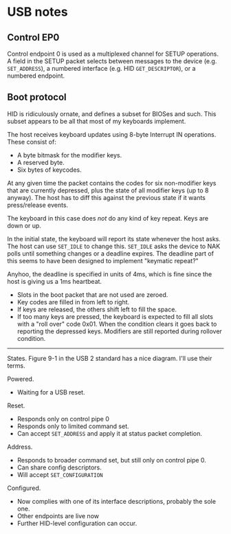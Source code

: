 # USB notes

## Control EP0

Control endpoint 0 is used as a multiplexed channel for SETUP operations. A
field in the SETUP packet selects between messages to the device (e.g.
`SET_ADDRESS`), a numbered interface (e.g. HID `GET_DESCRIPTOR`), or a numbered
endpoint.



## Boot protocol

HID is ridiculously ornate, and defines a subset for BIOSes and such. This
subset appears to be all that most of my keyboards implement.

The host receives keyboard updates using 8-byte Interrupt IN operations. These
consist of:

- A byte bitmask for the modifier keys.
- A reserved byte.
- Six bytes of keycodes.

At any given time the packet contains the codes for six non-modifier keys that
are currently depressed, plus the state of all modifier keys (up to 8 anyway).
The host has to diff this against the previous state if it wants press/release
events.

The keyboard in this case does _not_ do any kind of key repeat. Keys are down or
up.

In the initial state, the keyboard will report its state whenever the host asks.
The host can use `SET_IDLE` to change this. `SET_IDLE` asks the device to NAK
polls until something changes or a deadline expires. The deadline part of this
seems to have been designed to implement "keymatic repeat?" 

Anyhoo, the deadline is specified in units of 4ms, which is fine since the host
is giving us a 1ms heartbeat.

- Slots in the boot packet that are not used are zeroed.
- Key codes are filled in from left to right.
- If keys are released, the others shift left to fill the space.
- If too many keys are pressed, the keyboard is expected to fill all slots with
  a "roll over" code 0x01. When the condition clears it goes back to reporting
  the depressed keys. Modifiers are still reported during rollover condition.


---

States. Figure 9-1 in the USB 2 standard has a nice diagram. I'll use their
terms.

Powered.
- Waiting for a USB reset.

Reset.
- Responds only on control pipe 0
- Responds only to limited command set.
- Can accept `SET_ADDRESS` and apply it at status packet completion.

Address.
- Responds to broader command set, but still only on control pipe 0.
- Can share config descriptors.
- Will accept `SET_CONFIGURATION`

Configured.
- Now complies with one of its interface descriptions, probably the sole one.
- Other endpoints are live now
- Further HID-level configuration can occur.



